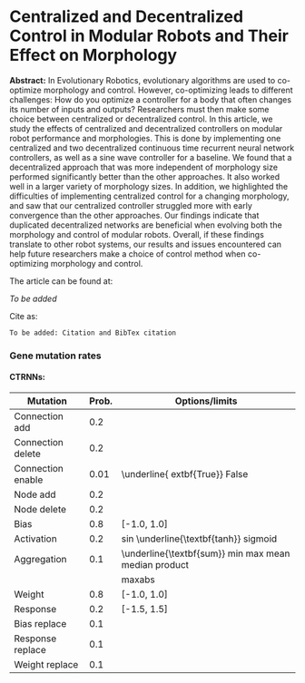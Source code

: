 # Centralized and Decentralized Control in Modular Robots and Their Effect on Morphology

**Abstract:**
In Evolutionary Robotics, evolutionary algorithms are used to co-optimize morphology and control. However, co-optimizing leads to different challenges: How do you optimize a controller for a body that often changes its number of inputs and outputs? Researchers must then make some choice between centralized or decentralized control. In this article, we study the effects of centralized and decentralized controllers on modular robot performance and morphologies. This is done by implementing one centralized and two decentralized continuous time recurrent neural network controllers, as well as a sine wave controller for a baseline. We found that a decentralized approach that was more independent of morphology size performed significantly better than the other approaches. It also worked well in a larger variety of morphology sizes. In addition, we highlighted the difficulties of implementing centralized control for a changing morphology, and saw that our centralized controller struggled more with early convergence than the other approaches. Our findings indicate that duplicated decentralized networks are beneficial when evolving both the morphology and control of modular robots. Overall, if these findings translate to other robot systems, our results and issues encountered can help future researchers make a choice of control method when co-optimizing morphology and control.

The article can be found at:

*To be added*

Cite as:

```
To be added: Citation and BibTex citation
```


### Gene mutation rates

#### CTRNNs:

| Mutation          | Prob. | Options/limits                                       |
|-------------------|-------|------------------------------------------------------|
| Connection add    | 0.2   |
| Connection delete | 0.2   |
| Connection enable | 0.01  | \underline{	extbf{True}} False                       |
| Node add          | 0.2   |
| Node delete       | 0.2   |
| Bias              | 0.8   | [-1.0, 1.0]                                          |
| Activation        | 0.2   | sin \underline{\textbf{tanh}} sigmoid                |
| Aggregation       | 0.1   | \underline{\textbf{sum}} min max mean median product |
|                   |       | maxabs                                               |
| Weight            | 0.8   | [-1.0, 1.0]                                          |
| Response          | 0.2   | [-1.5, 1.5]                                          |
| Bias replace      | 0.1   |
| Response replace  | 0.1   |
| Weight replace    | 0.1   |
